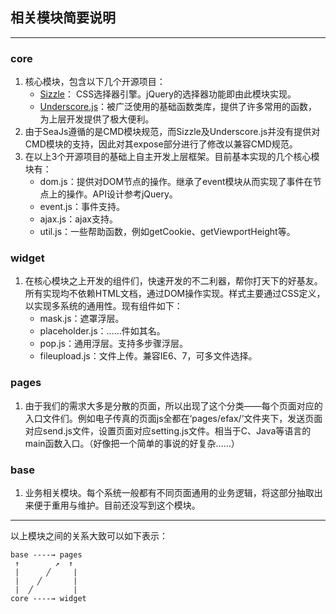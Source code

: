 ## 相关模块简要说明

--------------

### core
1. 核心模块，包含以下几个开源项目： 
	- [Sizzle](https://github.com/jquery/sizzle)： CSS选择器引擎。jQuery的选择器功能即由此模块实现。
	- [Underscore.js](https://github.com/documentcloud/underscore)：被广泛使用的基础函数类库，提供了许多常用的函数，为上层开发提供了极大便利。
2. 由于SeaJs遵循的是CMD模块规范，而Sizzle及Underscore.js并没有提供对CMD模块的支持，因此对其expose部分进行了修改以兼容CMD规范。
3. 在以上3个开源项目的基础上自主开发上层框架。目前基本实现的几个核心模块有：
	- dom.js：提供对DOM节点的操作。继承了event模块从而实现了事件在节点上的操作。API设计参考jQuery。
	- event.js：事件支持。
	- ajax.js：ajax支持。
	- util.js：一些帮助函数，例如getCookie、getViewportHeight等。

### widget
1. 在核心模块之上开发的组件们，快速开发的不二利器，帮你打天下的好基友。所有实现均不依赖HTML文档，通过DOM操作实现。样式主要通过CSS定义，以实现多系统的通用性。现有组件如下：
	- mask.js：遮罩浮层。
	- placeholder.js：……件如其名。
	- pop.js：通用浮层。支持多步骤浮层。
	- fileupload.js：文件上传。兼容IE6、7，可多文件选择。

### pages
1. 由于我们的需求大多是分散的页面，所以出现了这个分类——每个页面对应的入口文件们。例如电子传真的页面js全都在‘pages/efax/’文件夹下，发送页面对应send.js文件，设置页面对应setting.js文件。相当于C、Java等语言的main函数入口。（好像把一个简单的事说的好复杂……）

### base
1. 业务相关模块。每个系统一般都有不同页面通用的业务逻辑，将这部分抽取出来便于重用与维护。目前还没写到这个模块。

-------
以上模块之间的关系大致可以如下表示：

	base ----→ pages
	 ↑	   	  ↗  ↑
	 |	  	╱	  |
	 |	  ╱		  |
	 |	╱		  |
	core ----→ widget
